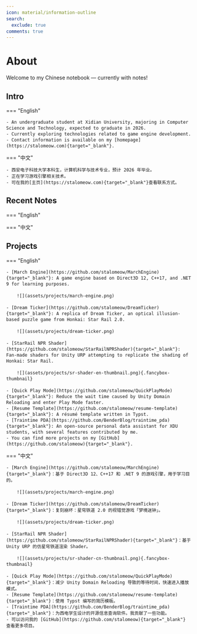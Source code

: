 ```yaml
---
icon: material/information-outline
search:
  exclude: true
comments: true
---
```


# About

Welcome to my Chinese notebook — currently with <!-- NUM NOTES --> notes!

## Intro

=== "English"

    - An undergraduate student at Xidian University, majoring in Computer Science and Technology, expected to graduate in 2026.
    - Currently exploring technologies related to game engine development.
    - Contact information is available on my [homepage](https://stalomeow.com){target="_blank"}.

=== "中文"

    - 西安电子科技大学本科生，计算机科学与技术专业，预计 2026 年毕业。
    - 正在学习游戏引擎相关技术。
    - 可在我的[主页](https://stalomeow.com){target="_blank"}查看联系方式。

## Recent Notes

=== "English"

=== "中文"

<!-- RECENT NOTES -->

## Projects

=== "English"

    - [March Engine](https://github.com/stalomeow/MarchEngine){target="_blank"}: A game engine based on Direct3D 12, C++17, and .NET 9 for learning purposes.

        ![](assets/projects/march-engine.png)

    - [Dream Ticker](https://github.com/stalomeow/DreamTicker){target="_blank"}: A replica of Dream Ticker, an optical illusion-based puzzle game from Honkai: Star Rail 2.0.

        ![](assets/projects/dream-ticker.png)

    - [StarRail NPR Shader](https://github.com/stalomeow/StarRailNPRShader){target="_blank"}: Fan-made shaders for Unity URP attempting to replicate the shading of Honkai: Star Rail.

        ![](assets/projects/sr-shader-en-thumbnail.png){.fancybox-thumbnail}

    - [Quick Play Mode](https://github.com/stalomeow/QuickPlayMode){target="_blank"}: Reduce the wait time caused by Unity Domain Reloading and enter Play Mode faster.
    - [Resume Template](https://github.com/stalomeow/resume-template){target="_blank"}: A résumé template written in Typst.
    - [Traintime PDA](https://github.com/BenderBlog/traintime_pda){target="_blank"}: An open-source personal data assistant for XDU students, with several features contributed by me.
    - You can find more projects on my [GitHub](https://github.com/stalomeow){target="_blank"}.

=== "中文"

    - [March Engine](https://github.com/stalomeow/MarchEngine){target="_blank"}：基于 Direct3D 12、C++17 和 .NET 9 的游戏引擎，用于学习目的。

        ![](assets/projects/march-engine.png)

    - [Dream Ticker](https://github.com/stalomeow/DreamTicker){target="_blank"}：复刻崩坏：星穹铁道 2.0 的视错觉游戏「梦境迷钟」。

        ![](assets/projects/dream-ticker.png)

    - [StarRail NPR Shader](https://github.com/stalomeow/StarRailNPRShader){target="_blank"}：基于 Unity URP 的仿星穹铁道渲染 Shader。

        ![](assets/projects/sr-shader-cn-thumbnail.png){.fancybox-thumbnail}

    - [Quick Play Mode](https://github.com/stalomeow/QuickPlayMode){target="_blank"}：减少 Unity Domain Reloading 导致的等待时间，快速进入播放模式。
    - [Resume Template](https://github.com/stalomeow/resume-template){target="_blank"}：使用 Typst 编写的简历模板。
    - [Traintime PDA](https://github.com/BenderBlog/traintime_pda){target="_blank"}：为西电学生设计的开源信息查询软件。我贡献了一些功能。
    - 可以访问我的 [GitHub](https://github.com/stalomeow){target="_blank"} 查看更多项目。
